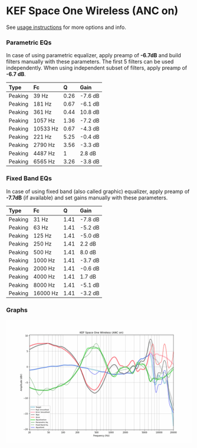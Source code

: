 # KEF Space One Wireless (ANC on)
See [usage instructions](https://github.com/jaakkopasanen/AutoEq#usage) for more options and info.

### Parametric EQs
In case of using parametric equalizer, apply preamp of **-6.7dB** and build filters manually
with these parameters. The first 5 filters can be used independently.
When using independent subset of filters, apply preamp of **-6.7 dB**.

| Type    | Fc       |    Q | Gain    |
|:--------|:---------|:-----|:--------|
| Peaking | 39 Hz    | 0.26 | -7.6 dB |
| Peaking | 181 Hz   | 0.67 | -6.1 dB |
| Peaking | 361 Hz   | 0.44 | 10.8 dB |
| Peaking | 1057 Hz  | 1.36 | -7.2 dB |
| Peaking | 10533 Hz | 0.67 | -4.3 dB |
| Peaking | 221 Hz   | 5.25 | -0.4 dB |
| Peaking | 2790 Hz  | 3.56 | -3.3 dB |
| Peaking | 4487 Hz  | 1    | 2.8 dB  |
| Peaking | 6565 Hz  | 3.26 | -3.8 dB |

### Fixed Band EQs
In case of using fixed band (also called graphic) equalizer, apply preamp of **-7.7dB**
(if available) and set gains manually with these parameters.

| Type    | Fc       |    Q | Gain    |
|:--------|:---------|:-----|:--------|
| Peaking | 31 Hz    | 1.41 | -7.8 dB |
| Peaking | 63 Hz    | 1.41 | -5.2 dB |
| Peaking | 125 Hz   | 1.41 | -5.0 dB |
| Peaking | 250 Hz   | 1.41 | 2.2 dB  |
| Peaking | 500 Hz   | 1.41 | 8.0 dB  |
| Peaking | 1000 Hz  | 1.41 | -3.7 dB |
| Peaking | 2000 Hz  | 1.41 | -0.6 dB |
| Peaking | 4000 Hz  | 1.41 | 1.7 dB  |
| Peaking | 8000 Hz  | 1.41 | -5.1 dB |
| Peaking | 16000 Hz | 1.41 | -3.2 dB |

### Graphs
![](./KEF%20Space%20One%20Wireless%20(ANC%20on).png)